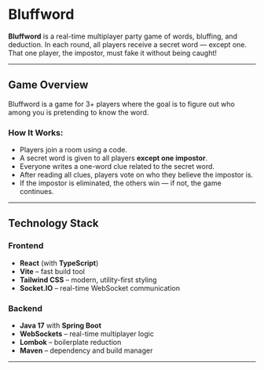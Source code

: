 # Bluffword

**Bluffword** is a real-time multiplayer party game of words, bluffing, and deduction. In each round, all players receive a secret word — except one. That one player, the impostor, must fake it without being caught!

---

## Game Overview

Bluffword is a game for 3+ players where the goal is to figure out who among you is pretending to know the word.

### How It Works:
- Players join a room using a code.
- A secret word is given to all players **except one impostor**.
- Everyone writes a one-word clue related to the secret word.
- After reading all clues, players vote on who they believe the impostor is.
- If the impostor is eliminated, the others win — if not, the game continues.

---

## Technology Stack

### Frontend
- **React** (with **TypeScript**)
- **Vite** – fast build tool
- **Tailwind CSS** – modern, utility-first styling
- **Socket.IO** – real-time WebSocket communication

### Backend
- **Java 17** with **Spring Boot**
- **WebSockets** – real-time multiplayer logic
- **Lombok** – boilerplate reduction
- **Maven** – dependency and build manager

---



